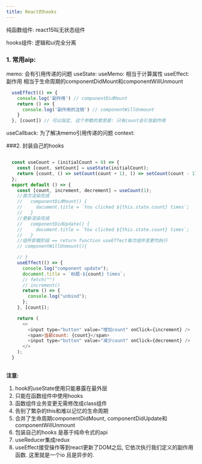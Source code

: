```yaml
---
title: React的hooks
---
```


纯函数组件: react15叫无状态组件

hooks组件: 逻辑和ui完全分离

### 1. 常用aip: 
memo: 会有引用传递的问题
useState: 
useMemo: 相当于计算属性
useEffect: 副作用 相当于生命周期的componentDidMount和componentWillUnmount

```javascript
  useEffect(() => { 
    console.log('副作用') // componentDidMount
    return () => {
      console.log('副作用的注销') // componentWillUnmount
    }
  }, [count]) // 可以指定, 这个参数的意思是: 只有count会引发副作用
```

useCallback: 为了解决memo引用传递的问题
context: 

###2. 封装自己的hooks

```javascript

  const useCount = (initialCount = 0) => {
    const [count, setCount] = useState(initialCount);
    return [count, () => setCount(count + 1), () => setCount(count - 1)];
  };
  export default () => {
    const [count, increment, decrement] = useCount(1);
    //首次渲染完成
    //   componentDidMount() {
    //     document.title = `You clicked ${this.state.count} times`;
    //   }
    //更新渲染完成
    //   componentDidUpdate() {
    //     document.title = `You clicked ${this.state.count} times`;
    //   }
    //组件卸载阶段 == return function useEffect每次组件变更均执行
    // componentWillUnmount(){

    // }
    useEffect(() => {
      console.log("component update");
      document.title = `标题-${count} times`;
      // fetch("")
      // increment()
      return () => {
        console.log("unbind");
      };
    }, [count]);

    return (
      <>
        <input type="button" value="增加count" onClick={increment} />
        <span>当前count: {count}</span>
        <input type="button" value="减少count" onClick={decrement} />
      </>
    );
  }
  
```

**注意:** 
1. hook的useState使用只能暴露在最外层
2. 只能在函数组件中使用hooks
3. 函数组件业务变更无需修改成class组件
4. 告别了繁杂的this和难以记忆的生命周期
5. 合并了生命周期componentDidMount, componentDidUpdate和componentWillUnmount
6. 包装自己的hooks 是基于纯命令式的api
7. useReducer集成redux
8. useEffect接受操作等到react更新了DOM之后, 它依次执行我们定义的副作用函数. 这里就是一个io 且是异步的.




